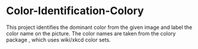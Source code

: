 # Color-Identification-Colory

This project identifies the dominant color from the given image and label the color name on the picture. The color names are taken from the colory package , which uses wiki/xkcd color sets.
